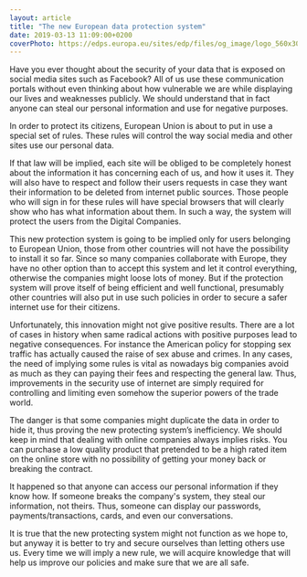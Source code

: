 ```yaml
---
layout: article
title: "The new European data protection system"
date: 2019-03-13 11:09:00+0200
coverPhoto: https://edps.europa.eu/sites/edp/files/og_image/logo_560x300.png
---
```


Have you ever thought about the security of your data that is exposed on social media sites such as Facebook? All of us use these communication portals without even thinking about how vulnerable we are while displaying our lives and weaknesses publicly. We should understand that in fact anyone can steal our personal information and use for negative purposes. 

In order to protect its citizens, European Union is about to put in use a special set of rules. These rules will control the way social media and other sites use our personal data. 

If that law will be implied, each site will be obliged to be completely honest about the information it has concerning each of us, and how it uses it. They will also have to respect and follow their users requests in case they want their information to be deleted from internet public sources. Those people who will sign in for these rules will have special browsers that will clearly show who has what information about them. In such a way, the system will protect the users from the Digital Companies. 

This new protection system is going to be implied only for users belonging to European Union, those from other countries will not have the possibility to install it so far. Since so many companies collaborate with Europe, they have no other option than to accept this system and let it control everything, otherwise the companies might loose lots of money. But if the protection system will prove itself of being efficient and well functional, presumably other countries will also put in use such policies in order to secure a safer internet use for their citizens. 

Unfortunately, this innovation might not give positive results. There are a lot of cases in history when same radical actions with positive purposes lead to negative consequences. For instance the American policy for stopping sex traffic has actually caused the raise of sex abuse and crimes. In any cases, the need of implying some rules is vital as nowadays big companies avoid as much as they can paying their fees and respecting the general law. Thus, improvements in the security use of internet are simply required for controlling and limiting even somehow the superior powers of the trade world. 

The danger is that some companies might duplicate the data in order to hide it, thus proving the new protecting system’s inefficiency. We should keep in mind that dealing with online companies always implies risks. You can purchase a low quality product that pretended to be a high rated item on the online store with no possibility of getting your money back or breaking the contract. 

It happened so that anyone can access our personal information if they know how. If someone breaks the company's system, they steal our information, not theirs. Thus, someone can display our passwords, payments/transactions, cards, and even our conversations. 

It is true that the new protecting system might not function as we hope to, but anyway it is better to try and secure ourselves than letting others use us. Every time we will imply a new rule, we will acquire knowledge that will help us improve our policies and make sure that we are all safe.
